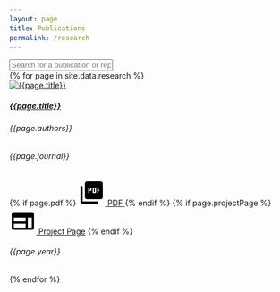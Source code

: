 ```yaml
---
layout: page
title: Publications
permalink: /research
---
```


<div class="search-div">
  <input class="form-control form-control-md" type="text" id="searchInput" onkeyup="searchProjects()" placeholder="Search for a publication or report">
</div>

<div class="research">
  {% for page in site.data.research %}
    <div class="research-item row">
      <div class="img-div-research col">
          <a href="{{ page.projectPage }}" target="_blank">
            <img src="assets/{{ page.image }}" class="img-fluid" alt="{{page.title}}">
          </a>
      </div>
      <div class="content-div-research col">
          <div class="top-content-div">
            <div class="title-div">
              <div class="research-title-div">
                <a href="{{ page.projectPage }}" target="_blank">
                  <h5 class="card-title research-title"> {{page.title}}</h5>
                </a>
              </div>
            </div>
            <h6 class="research-authors">{{page.authors}}</h6>
            <h6 class="research-journal">{{page.journal}}</h6>
          </div>
          <div class="research-resources">
            <div class="resource-icons">
              {% if page.pdf %}
                <a class="research-icon" href="{{page.pdf}}">
                  <img class="icon-svg" src="/assets/images/icons/material-ui/pdf-small.svg"/> PDF </a>
              {% endif %}
              {% if page.projectPage %}
                <a class="research-icon" href="{{page.projectPage}}">
                <img class="icon-svg" src="/assets/images/icons/material-ui/web-small.svg"/> Project Page</a>
              {% endif %}
            </div>
            <div class="research-year-div">
                <h6 class="research-year">{{page.year}}</h6>
            </div>
          </div>
      </div>
    </div>
  {% endfor %}
</div>

<!-- <div class="research">
  {% for page in site.data.research %}
    <div class="research-item row">
      <div class="img-div-research col">
          <a href="{{ page.projectPage }}" target="_blank">
            <img src="assets/{{ page.image }}" class="img-fluid" alt="{{page.title}}">
          </a>
      </div>
      <div class="content-div-research col">
          <div class="title-year">
            <div class="research-title-div">
              <a href="{{ page.projectPage }}" target="_blank">
                <h5 class="card-title research-title"> {{page.title}}</h5>
              </a>
            </div>
            <div class="research-year-div">
              <h6 class="research-year">{{page.year}}</h6>
            </div>
          </div>
          <h6 class="research-authors">{{page.authors}}</h6>
          <h6 class="research-journal">{{page.journal}}</h6>
          <div class="research-resources">
            {% if page.pdf %}
              <a class="research-icon" href="{{page.pdf}}">
                <img class="icon-svg" src="/assets/images/icons/material-ui/pdf-small.svg"/> PDF </a>
            {% endif %}
            {% if page.projectPage %}
              <a class="research-icon" href="{{page.projectPage}}">
              <img class="icon-svg" src="/assets/images/icons/material-ui/web-small.svg"/> Project Page</a>
            {% endif %}
          </div>
      </div>
    </div>
  {% endfor %}
</div> -->
